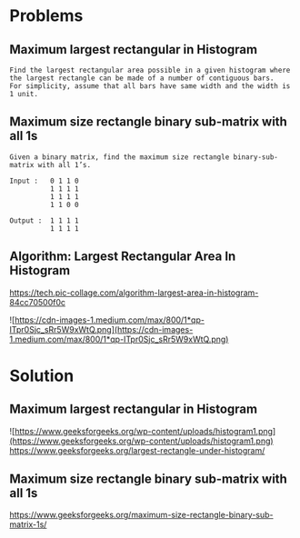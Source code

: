 # Problems

## Maximum largest rectangular in Histogram
```
Find the largest rectangular area possible in a given histogram where the largest rectangle can be made of a number of contiguous bars. 
For simplicity, assume that all bars have same width and the width is 1 unit.
```

## Maximum size rectangle binary sub-matrix with all 1s

```
Given a binary matrix, find the maximum size rectangle binary-sub-matrix with all 1’s.

Input :   0 1 1 0
          1 1 1 1
          1 1 1 1
          1 1 0 0

Output :  1 1 1 1
          1 1 1 1
```


## Algorithm: Largest Rectangular Area In Histogram 
https://tech.pic-collage.com/algorithm-largest-area-in-histogram-84cc70500f0c

![https://cdn-images-1.medium.com/max/800/1*qp-ITpr0Sjc_sRr5W9xWtQ.png](https://cdn-images-1.medium.com/max/800/1*qp-ITpr0Sjc_sRr5W9xWtQ.png)

# Solution

## Maximum largest rectangular in Histogram
![https://www.geeksforgeeks.org/wp-content/uploads/histogram1.png](https://www.geeksforgeeks.org/wp-content/uploads/histogram1.png)
https://www.geeksforgeeks.org/largest-rectangle-under-histogram/

## Maximum size rectangle binary sub-matrix with all 1s 
https://www.geeksforgeeks.org/maximum-size-rectangle-binary-sub-matrix-1s/
